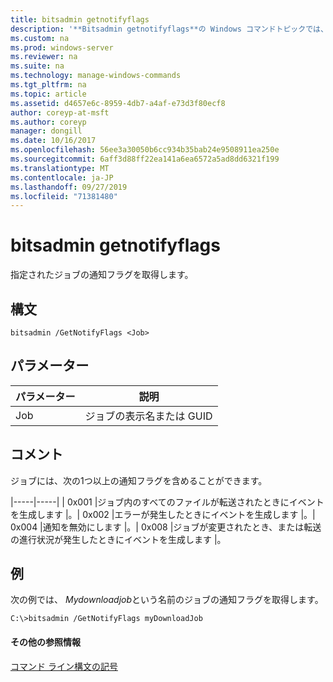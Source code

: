 ```yaml
---
title: bitsadmin getnotifyflags
description: '**Bitsadmin getnotifyflags**の Windows コマンドトピックでは、指定したジョブの通知フラグを取得します。'
ms.custom: na
ms.prod: windows-server
ms.reviewer: na
ms.suite: na
ms.technology: manage-windows-commands
ms.tgt_pltfrm: na
ms.topic: article
ms.assetid: d4657e6c-8959-4db7-a4af-e73d3f80ecf8
author: coreyp-at-msft
ms.author: coreyp
manager: dongill
ms.date: 10/16/2017
ms.openlocfilehash: 56ee3a30050b6cc934b35bab24e9508911ea250e
ms.sourcegitcommit: 6aff3d88ff22ea141a6ea6572a5ad8dd6321f199
ms.translationtype: MT
ms.contentlocale: ja-JP
ms.lasthandoff: 09/27/2019
ms.locfileid: "71381480"
---
```

# <a name="bitsadmin-getnotifyflags"></a>bitsadmin getnotifyflags



指定されたジョブの通知フラグを取得します。

## <a name="syntax"></a>構文

```
bitsadmin /GetNotifyFlags <Job>
```

## <a name="parameters"></a>パラメーター

|パラメーター|説明|
|---------|-----------|
|Job|ジョブの表示名または GUID|

## <a name="remarks"></a>コメント

ジョブには、次の1つ以上の通知フラグを含めることができます。

|-----|-----| | 0x001 |ジョブ内のすべてのファイルが転送されたときにイベントを生成します |。| 0x002 |エラーが発生したときにイベントを生成します |。| 0x004 |通知を無効にします |。| 0x008 |ジョブが変更されたとき、または転送の進行状況が発生したときにイベントを生成します |。

## <a name="BKMK_examples"></a>例

次の例では、 *Mydownloadjob*という名前のジョブの通知フラグを取得します。
```
C:\>bitsadmin /GetNotifyFlags myDownloadJob
```

#### <a name="additional-references"></a>その他の参照情報

[コマンド ライン構文の記号](command-line-syntax-key.md)
